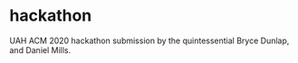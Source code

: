 # hackathon

UAH ACM 2020 hackathon submission by the quintessential Bryce Dunlap, and Daniel Mills.
